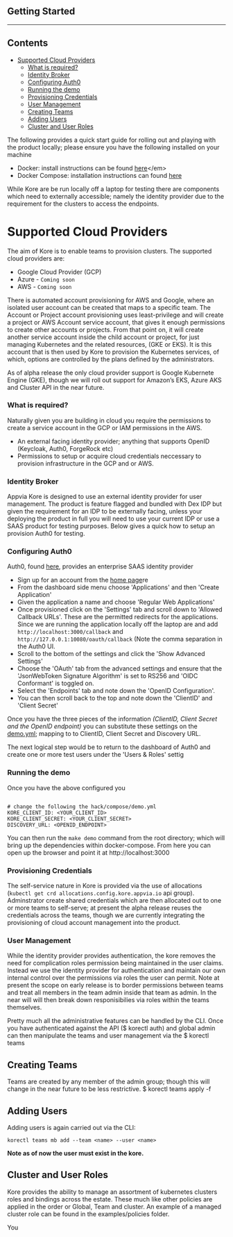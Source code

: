 ## **Getting Started**
---

## Contents
- [Supported Cloud Providers](#supported-cloud-providers)
    - [What is required?](#what-is-required)
    - [Identity Broker](#identity-broker)
    - [Configuring Auth0](#configuring-auth0)
    - [Running the demo](#running-the-demo)
    - [Provisioning Credentials](#provisioning-credentials)
    - [User Management](#user-management)
  - [Creating Teams](#creating-teams)
  - [Adding Users](#adding-users)
  - [Cluster and User Roles](#cluster-and-user-roles)

The following provides a quick start guide for rolling out and playing with the product locally; please ensure you have the following installed on your machine

- Docker: install instructions can be found [here]([https://docs.docker.com/install/](https://docs.docker.com/install/))</em>
- Docker Compose: installation instructions can found [here](https://docs.docker.com/compose/install/)

While Kore are be run locally off a laptop for testing there are components which need to externally accessible; namely the identity provider due to the requirement for the clusters to access the endpoints.

# Supported Cloud Providers

The aim of Kore is to enable teams to provision clusters. The supported cloud providers are:

+ Google Cloud Provider (GCP)
+ Azure - `Coming soon`
+ AWS - `Coming soon`

There is automated account provisioning for AWS and Google, where an isolated user account can be created that maps to a specific team. The Account or Project account provisioning uses least-privilege and will create a project or AWS Account service account, that gives it enough permissions to create other accounts or projects. From that point on, it will create another service account inside the child account or project, for just managing Kubernetes and the related resources, (GKE or EKS). It is this account that is then used by Kore to provision the Kubernetes services, of which, options are controlled by the plans defined by the administrators.

As of alpha release the only cloud provider support is Google Kubernete Engine (GKE), though we will roll out support for Amazon’s EKS, Azure AKS and Cluster API in the near future.

### What is required?

Naturally given you are building in cloud you require the permissions to create a service account in the GCP or IAM permissions in the AWS.

- An external facing identity provider; anything that supports OpenID (Keycloak, Auth0, ForgeRock etc)
- Permissions to setup or acquire cloud credentials neccessary to provision infrastructure in the GCP and or AWS.

### Identity Broker

Appvia Kore is designed to use an external identity provider for user management. The product is feature flagged and bundled with Dex IDP but given the requirement for an IDP to be externally facing, unless your deploying the product in full you will need to use your current IDP or use a SAAS product for testing purposes. Below gives a quick how to setup an provision Auth0 for testing.

### Configuring Auth0

Auth0, found [here](https://auth0.com/), provides an enterprise SAAS identity provider

- Sign up for an account from the [home page](https://auth0.com)re
- From the dashboard side menu choose 'Applications' and then 'Create Application'
- Given the application a name and choose 'Regular Web Applications'
- Once provisioned click on the 'Settings' tab and scroll down to 'Allowed Callback URLs'. These are the permitted redirects for the applications. Since we are running the application locally off the laptop are and add `http://localhost:3000/callback` and `http://127.0.0.1:10080/oauth/callback` (Note the comma separation in the Auth0 UI.
- Scroll to the bottom of the settings and click the 'Show Advanced Settings'
- Choose the 'OAuth' tab from the advanced settings and ensure that the 'JsonWebToken Signature Algorithm' is set to RS256 and 'OIDC Conformant' is toggled on.
- Select the 'Endpoints' tab and note down the 'OpenID Configuration'.
- You can then scroll back to the top and note down the 'ClientID' and 'Client Secret'

Once you have the three pieces of the information *(ClientID, Client Secret and the OpenID endpoint)* you can substitute these settings on the [demo.yml](https://github.com/appvia/kore/blob/master/hack/compose/demo.yml); mapping to to ClientID, Client Secret and Discovery URL.

The next logical step would be to return to the dashboard of Auth0 and create one or more test users under the 'Users & Roles' settig

### Running the demo

Once you have the above configured you 

```shell

# change the following the hack/compose/demo.yml
KORE_CLIENT_ID: <YOUR_CLIENT_ID>
KORE_CLIENT_SECRET: <YOUR_CLIENT_SECRET>
DISCOVERY_URL: <OPENID_ENDPOINT>
```

You can then run the `make demo` command from the root directory; which will bring up the dependencies within docker-compose. From here you can open up the browser and point it at http://localhost:3000

### Provisioning Credentials

The self-service nature in Kore is provided via the use of allocations (`kubectl get crd allocations.config.kore.appvia.io` api group). Adminstrator create shared credentials which are then allocated out to one or more teams to self-serve; at present the alpha release reuses the credentials across the teams, though we are currently integrating the provisioning of cloud account management into the product. 

### User Management

While the identity provider provides authentication, the kore removes the need for complication roles permission being maintained in the user claims. Instead we use the identity provider for authentication and maintain our own internal control over the permissions via roles the user can permit. Note at present the scope on early release is to border permissions between teams and treat all members in the team admin inside that team as admin. In the near will will then break down responisibilies via roles within the teams themselves. 

Pretty much all the administrative features can be handled by the CLI. Once you have authenticated against the API ($ korectl auth) and global admin can then manipulate the teams and user management via the $ korectl teams <subcommands>

## Creating Teams

Teams are created by any member of the admin group; though this will change in the near future to be less restrictive. $ korectl teams apply -f <path>

## Adding Users
Adding users is again carried out via the CLI: 

`korectl teams mb add --team <name> --user <name>` 

**Note as of now the user must exist in the kore.**

## Cluster and User Roles

Kore provides the ability to manage an assortment of kubernetes clusters roles and bindings across the estate. These much like other policies are applied in the order or Global, Team and cluster. An example of a managed cluster role can be found in the examples/policies folder.

You